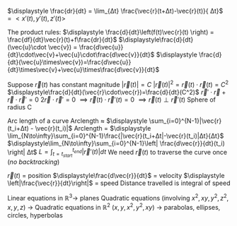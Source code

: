 $\displaystyle \frac{dr}{dt} = \lim_{Δt} \frac{\vec{r}(t+Δt)-\vec{r}(t)}{ Δt}$
	$=<x\prime(t),y\prime(t),z\prime(t)>$

The product rules:
	$\displaystyle \frac{d}{dt}\left(f(t)\vec{r}(t) \right) = \frac{df}{dt}\vec{r}(t)+f\frac{dr}{dt}$
	$\displaystyle\frac{d}{dt}(\vec{u}\cdot \vec{v}) = \frac{d\vec{u}}{dt}\cdot\vec{v}+\vec{u}\cdot\frac{d\vec{v}}{dt}$
	$\displaystyle \frac{d}{dt}(\vec{u}\times\vec{v})=\frac{d\vec{u}}{dt}\times\vec{v}+\vec{u}\times\frac{d\vec{v}}{dt}$

Suppose $\vec{r}(t)$ has constant magnitude $|\vec{r}(t)| = C$
	$|\vec{r}(t)|^2 = \vec{r}(t)\cdot\vec{r}(t) = C^2$
		$\displaystyle\frac{d}{dt}(\vec{r}\cdot\vec{r})=\frac{d}{dt}(C^2)$
		$\vec{r}\prime\cdot\vec{r} + \vec{r}\cdot\vec{r}\prime = 0$
		$2\vec{r}\cdot\vec{r}\prime = 0$
		$\displaystyle \implies \vec{r}(t)\cdot\vec{r}\prime(t) = 0$
		$\implies \vec{r}(t)\perp \vec{r} \prime (t)$
			Sphere of radius C

 Arc length of a curve
	Arclength $\approx$ $\displaystyle \sum_{i=0}^{N-1}|\vec{r}(t_i+Δt) - \vec{r}(t_i)|$
	Arclength = $\displaystyle \lim_{N\to\infty}\sum_{i=0}^{N-1}\frac{|\vec{r}(t_i+Δt|-\vec{r}(t_i)|Δt}{Δt}$
		$\displaystyle\lim_{N\to\infty}\sum_{i=0}^{N-1}\left| \frac{d\vec{r}}{dt}(t_i) \right| Δt$
		$\displaystyle L =\int_{t=t_{start}}^{t_{end}}\left| \vec{r}\prime(t)\right|dt$
			We need $\vec{r}(t)$ to traverse the curve once (*no backtracking*)

$\vec{r}(t)$ = position
$\displaystyle\frac{d\vec{r}}{dt}$ = velocity
$\displaystyle \left|\frac{\vec{r}}{dt}\right|$ = speed
	Distance travelled is integral of speed

Linear equations in $\mathbb{R}^3 \to$ planes
Quadratic equations (involving $x^2, xy,y^2,z^2,x,y,z$) $\to$ 
	Quadratic equations in $\mathbb{R}^2$ ($x,y,x^2,y^2,xy$) $\to$ parabolas, ellipses, circles, hyperbolas
